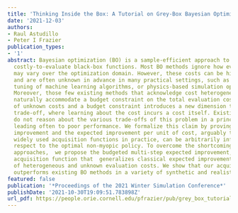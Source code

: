 ```yaml
---
title: 'Thinking Inside the Box: A Tutorial on Grey-Box Bayesian Optimization'
date: '2021-12-03'
authors:
- Raul Astudillo
- Peter I Frazier
publication_types:
- '1'
abstract: Bayesian optimization (BO) is a sample-efficient approach to optimizing
  costly-to-evaluate black-box functions. Most BO methods ignore how evaluation costs
  may vary over the optimization domain. However, these costs can be highly heterogeneous
  and are often unknown in advance in many practical settings, such as hyperparameter
  tuning of machine learning algorithms, or physics-based simulation optimization.
  Moreover, those few existing methods that acknowledge cost heterogeneity do not
  naturally accommodate a budget constraint on the total evaluation cost. This combination
  of unknown costs and a budget constraint introduces a new dimension to the exploration-exploitation
  trade-off, where learning about the cost incurs a cost itself. Existing approaches
  do not reason about the various trade-offs of this problem in a principled way,
  leading often to poor performance. We formalize this claim by proving that the expected
  improvement and the expected improvement per unit of cost, arguably the two most
  widely used acquisition functions in practice, can be arbitrarily inferior with
  respect to the optimal non-myopic policy. To overcome the shortcomings of existing
  approaches,  we propose the budgeted multi-step expected improvement, a non-myopic
  acquisition function that  generalizes classical expected improvement to the setting
  of heterogeneous and unknown evaluation costs. We show that our acquisition function
  outperforms existing BO methods in a variety of synthetic and realistic problems.
featured: false
publication: '*Proceedings of the 2021 Winter Simulation Conference*'
publishDate: '2021-10-30T19:09:51.783898Z'
url_pdf: https://people.orie.cornell.edu/pfrazier/pub/grey_box_tutorial.pdf
---
```


